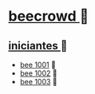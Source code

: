 # <a href="https://www.beecrowd.com.br/"> beecrowd </a> 🐝
## <a href="https://www.beecrowd.com.br/judge/pt/problems/index/1"> iniciantes </a> 🐝
- <a href="https://github.com/leticiagheno/bee-crowd/tree/main/Iniciantes/bee%201001"> bee 1001</a> 🐝 
- <a href="https://github.com/leticiagheno/bee-crowd/tree/main/Iniciantes/bee%201002"> bee 1002</a> 🐝 
- <a href="https://github.com/leticiagheno/bee-crowd/tree/main/Iniciantes/bee%201003"> bee 1003</a> 🐝 
 